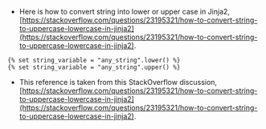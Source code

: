 * Here is how to convert string into lower or upper case in Jinja2, [https://stackoverflow.com/questions/23195321/how-to-convert-string-to-uppercase-lowercase-in-jinja2](https://stackoverflow.com/questions/23195321/how-to-convert-string-to-uppercase-lowercase-in-jinja2).

```
{% set string_variable = "any_string".lower() %}
{% set string_variable = "any_string".upper() %}
```

* This reference is taken from this StackOverflow discussion, [https://stackoverflow.com/questions/23195321/how-to-convert-string-to-uppercase-lowercase-in-jinja2](https://stackoverflow.com/questions/23195321/how-to-convert-string-to-uppercase-lowercase-in-jinja2).